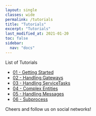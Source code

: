 ```yaml
---
layout: single
classes: wide
permalink: /tutorials
title: "Tutorials"
excerpt: "Tutorials"
last_modified_at: 2021-01-20
toc: false
sidebar:
  nav: "docs"
---
```


List of Tutorials

- [01 - Getting Started](/pap-documentation/tutorials/part01)
- [02 - Handling Gateways](/pap-documentation/tutorials/part02)
- [03 - Handling ServiceTasks](/pap-documentation/tutorials/part03)
- [04 - Complex Entities](/pap-documentation/tutorials/part04)
- [05 - Handling Messages](/pap-documentation/tutorials/part05)
- [06 - Subprocess](/pap-documentation/tutorials/part06)

Cheers and follow us on social networks!
